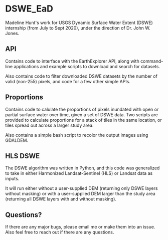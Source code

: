 # DSWE\_EaD
Madeline Hunt's work for USGS Dynamic Surface Water Extent (DSWE) internship (from July to Sept 2020), under the direction of Dr. John W. Jones.

## API
Contains code to interface with the EarthExplorer API, along with command-line applications and example scripts to download and search for datasets.

Also contains code to filter downloaded DSWE datasets by the number of valid (non-255) pixels, and code for a few other simple APIs.

## Proportions
Contains code to calulate the proportions of pixels inundated with open or partial surface water over time, given a set of DSWE data. Two scripts are provided to calculate proportions for a stack of tiles in the same location, or tiles spread out across a larger study area.

Also contains a simple bash script to recolor the output images using GDALDEM.

## HLS DSWE
The DSWE algorithm was written in Python, and this code was generalized to take in either Harmonized Landsat-Sentinel (HLS) or Landsat data as inputs.

It will run either without a user-supplied DEM (returning only DSWE layers without masking) or with a user-supplied DEM larger than the study area (returning all DSWE layers with and without masking).

## Questions?
If there are any major bugs, please email me or make them into an issue. Also feel free to reach out if there are any questions.

